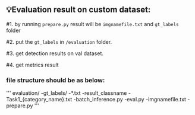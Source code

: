 ## :bulb:Evaluation result on custom dataset: 


#1.   by running `prepare.py` result will be  `imgnamefile.txt` and `gt_labels` folder

#2.   put the `gt_labels` in `/evaluation` folder.

#3.   get detection results on val dataset.

#4.   get metrics result


### file structure should be as below:
'''
evaluation/
    -gt_labels/
        -*.txt
    -result_classname
        -Task1_{category_name}.txt
    -batch_inference.py
    -eval.py
    -imgnamefile.txt
    -prepare.py
 '''
